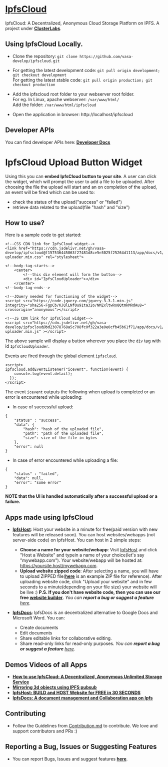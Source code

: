# [IpfsCloud](https://ipfscloud.store)
IpfsCloud: A Decentralized, Anonymous Cloud Storage Platform on IPFS. A project under **[ClusterLabs](https://clusterlabs.io)**.

## Using IpfsCloud Locally.

* Clone the repository: `git clone https://github.com/vasa-develop/ipfscloud.git`

* For getting the latest development code: `git pull origin development; git checkout development`  
For getting the latest stable code: `git pull origin production; git checkout production`
  
* Add the ipfscloud root folder to your webserver root folder.  
  For eg. In Linux, apache webserver: `/var/www/html/`  
  Add the folder: `/var/www/html/ipfscloud`
  
* Open the application in browser: http://localhost/ipfscloud

## Developer APIs
You can find developer APIs here: **[Developer Docs](https://ipfscloud.store/app/docs/v1/)**

# IpfsCloud Upload Button Widget

Using this you can **embed IpfsCloud button to your site**. 
A user can click the widget, which will prompt the user to add a file to be uploaded. After choosing the file the upload will start and an on completion of the upload, an event will be fired which can be used to:
* check the status of the upload("success" or "failed")
* retrieve data related to the upload(file "hash" and "size")

## How to use?
Here is a sample code to get started:
```
<!--CSS CDN link for IpfsCloud widget-->
<link href="https://cdn.jsdelivr.net/gh/vasa-develop/ipfscloud@f157536445863f27481d8ce5e3025f25264d1113/app/docs/v1/css/ipfscloud-uploader.min.css" rel="stylesheet">

<!--body-tag-starts-->
    <center>
        <!--this div element will form the button-->
        <div id="IpfsCloudUploader"></div>
    </center>
<!--body-tag-ends-->

<!--JQuery needed for functioning of the widget-->
<script src="https://code.jquery.com/jquery-3.3.1.min.js" integrity="sha256-FgpCb/KJQlLNfOu91ta32o/NMZxltwRo8QtmkMRdAu8=" crossorigin="anonymous"></script>

<!--JS CDN link for IpfsCloud widget-->
<script src="https://cdn.jsdelivr.net/gh/vasa-develop/ipfscloud@bd23078768a5c708fc0f322a3e0e0cfb45b61f71/app/docs/v1/js/ipfscloud-uploader.min.js" ></script>
```

The above sample will display a button wherever you place the ```div``` tag with id ```IpfsCloudUploader```. 

Events are fired through the global element ```ipfscloud```.

```
<script>
ipfscloud.addEventListener("icevent", function(event) {
    console.log(event.detail);
  });
</script>
```

The event ```icevent``` outputs the following when upload is completed or an error is encountered while uploading:
- In case of successful upload:
```
{
    "status" : "success",
    "data": {
        "hash": "hash of the uploaded file",
        "path": "path of the uploaded file",
        "size": size of the file in bytes
    },
    "error": null
}
```
- In case of error encountered while uploading a file:
```
{
    "status" : "failed",
    "data": null,
    "error": "some error"
}
```
**NOTE that the UI is handled automatically after a successful upload or a failure.**

## Apps made using IpfsCloud
* **[IpfsHost](https://ipfscloud.store/app/host.html)**: Host your website in a minute for free(paid version with new features will be released soon).  You can host websites/webapps (not server-side code) on IpfsHost. You can host in 2 simple steps: 
  *  **Choose a name for your website/webapp**: Visit  [IpfsHost](https://ipfscloud.store/app/host.html) and click "Host a Website" and typein a name of your choice(let's say "mywebapp.com"). Your website/webapp will be hosted at: https://yoursite.host/mywebapp.com.
  *  **Upload website zipped code**: After selecting a name, you will have to upload ZIPPED file(**[here](https://gateway.ipfs.io/ipfs/QmSL7A7HpP1XdSN6K92JDq9RRGNiVU1fPYVzGqTT4n6grd)** is an example ZIP file for reference). After uploading website code, click "Upload your website" and in few seconds to a minute(depending on your file size) your website will be live :) **P.S. If you don't have website code, then you can use our free [website builder](https://ipfscloud.store/app/build)**. 
  *You can **report a bug or suggest a feature** [here](https://github.com/vasa-develop/ipfscloud/issues/new).*
   
* **[IpfsDocs](https://ipfscloud.store/app/ipfsdocs)**: IpfsDocs is an decentralized alternative to Google Docs and Microsoft Word. You can:
  * Create documents
  * Edit documents
  * Share editable links for collaborative editing.
  * Share read-only links for read-only purposes.
  *You can **report a bug or suggest a feature** [here](https://github.com/vasa-develop/ipfscloud/issues/new).*

## Demos Videos of all Apps
* **[How to use IpfsCloud: A Decentralized, Anonymous Unlimited Storage Service
](https://www.youtube.com/watch?v=haTNz17Se9E)**
* **[Mirroring 3d objects using IPFS pubsub](https://www.youtube.com/watch?v=edU4cwZ5u-A)**
* **[IpfsHost: BUILD and HOST Website for FREE in 30 SECONDS](https://www.youtube.com/watch?v=rzKJmUn3IO0)**
* **[IpfsDocs: A document management and Collaboration app on Ipfs](https://www.youtube.com/watch?v=e3VLAd1BrFs)**


## Contributing

* Follow the Guidelines from [Contribution.md](https://github.com/vasa-develop/ipfscloud/blob/master/Contribution.md) to contribute. We love and support contributors and PRs :)

## Reporting a Bug, Issues or Suggesting Features

* You can report Bugs, Issues and suggest features **[here](https://github.com/vasa-develop/ipfscloud/issues/new)**. 
